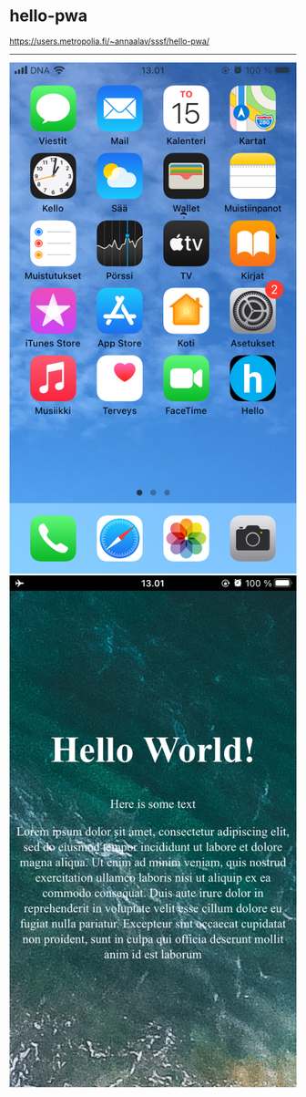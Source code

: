 # hello-pwa

https://users.metropolia.fi/~annaalav/sssf/hello-pwa/

---

<img src="./images/screenshot-home-screen.png"/>
<img src="./images/screenshot-app-offline.png"/>

